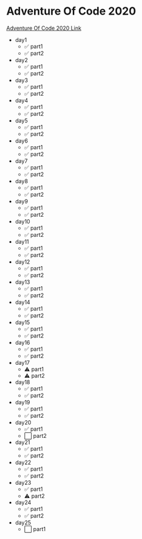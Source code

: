 # Adventure Of Code 2020

[Adventure Of Code 2020 Link](https://adventofcode.com/2020)

- day1
  - ✅ part1
  - ✅ part2
- day2
  - ✅ part1
  - ✅ part2
- day3
  - ✅ part1
  - ✅ part2
- day4
  - ✅ part1
  - ✅ part2
- day5
  - ✅ part1
  - ✅ part2
- day6
  - ✅ part1
  - ✅ part2
- day7
  - ✅ part1
  - ✅ part2
- day8
  - ✅ part1
  - ✅ part2
- day9
  - ✅ part1
  - ✅ part2
- day10
  - ✅ part1
  - ✅ part2
- day11
  - ✅ part1
  - ✅ part2
- day12
  - ✅ part1
  - ✅ part2
- day13
  - ✅ part1
  - ✅ part2
- day14
  - ✅ part1
  - ✅ part2
- day15
  - ✅ part1
  - ✅ part2
- day16
  - ✅ part1
  - ✅ part2
- day17
  - ⚠️ part1
  - ⚠️ part2
- day18
  - ✅ part1
  - ✅ part2
- day19
  - ✅ part1
  - ✅ part2
- day20
  - ✅ part1
  - ⬜️ part2
- day21
  - ✅ part1
  - ✅ part2
- day22
  - ✅ part1
  - ✅ part2
- day23
  - ✅ part1
  - ⚠️ part2
- day24
  - ✅ part1
  - ✅ part2
- day25
  - ⬜️ part1
